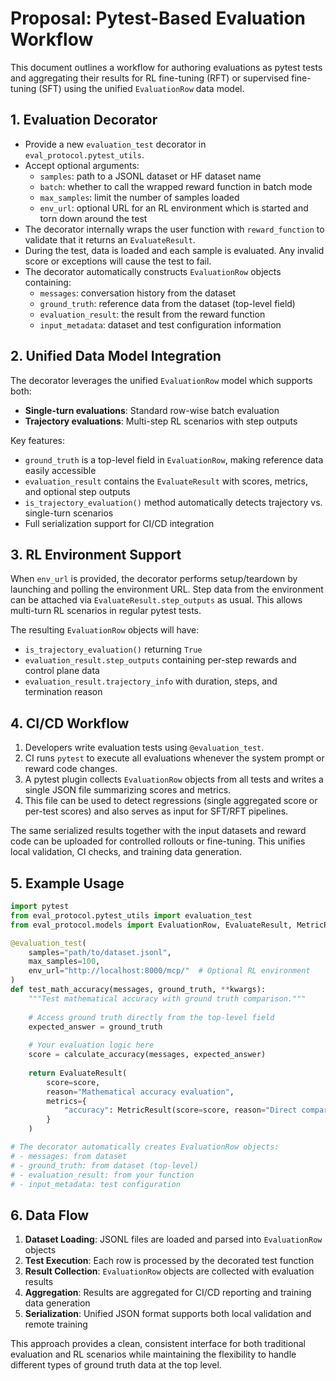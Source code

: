 # Proposal: Pytest-Based Evaluation Workflow

This document outlines a workflow for authoring evaluations as pytest tests and
aggregating their results for RL fine-tuning (RFT) or supervised fine-tuning
(SFT) using the unified `EvaluationRow` data model.

## 1. Evaluation Decorator

* Provide a new `evaluation_test` decorator in `eval_protocol.pytest_utils`.
* Accept optional arguments:
  * `samples`: path to a JSONL dataset or HF dataset name
  * `batch`: whether to call the wrapped reward function in batch mode
  * `max_samples`: limit the number of samples loaded
  * `env_url`: optional URL for an RL environment which is started and torn down
    around the test
* The decorator internally wraps the user function with `reward_function` to
  validate that it returns an `EvaluateResult`.
* During the test, data is loaded and each sample is evaluated. Any invalid score
  or exceptions will cause the test to fail.
* The decorator automatically constructs `EvaluationRow` objects containing:
  * `messages`: conversation history from the dataset
  * `ground_truth`: reference data from the dataset (top-level field)
  * `evaluation_result`: the result from the reward function
  * `input_metadata`: dataset and test configuration information

## 2. Unified Data Model Integration

The decorator leverages the unified `EvaluationRow` model which supports both:
* **Single-turn evaluations**: Standard row-wise batch evaluation
* **Trajectory evaluations**: Multi-step RL scenarios with step outputs

Key features:
* `ground_truth` is a top-level field in `EvaluationRow`, making reference data easily accessible
* `evaluation_result` contains the `EvaluateResult` with scores, metrics, and optional step outputs
* `is_trajectory_evaluation()` method automatically detects trajectory vs. single-turn scenarios
* Full serialization support for CI/CD integration

## 3. RL Environment Support

When `env_url` is provided, the decorator performs setup/teardown by launching
and polling the environment URL. Step data from the environment can be attached
via `EvaluateResult.step_outputs` as usual. This allows multi-turn RL scenarios
in regular pytest tests.

The resulting `EvaluationRow` objects will have:
* `is_trajectory_evaluation()` returning `True`
* `evaluation_result.step_outputs` containing per-step rewards and control plane data
* `evaluation_result.trajectory_info` with duration, steps, and termination reason

## 4. CI/CD Workflow

1. Developers write evaluation tests using `@evaluation_test`.
2. CI runs `pytest` to execute all evaluations whenever the system prompt or
   reward code changes.
3. A pytest plugin collects `EvaluationRow` objects from all tests and writes a
   single JSON file summarizing scores and metrics.
4. This file can be used to detect regressions (single aggregated score or
   per-test scores) and also serves as input for SFT/RFT pipelines.

The same serialized results together with the input datasets and reward code can
be uploaded for controlled rollouts or fine-tuning. This unifies local
validation, CI checks, and training data generation.

## 5. Example Usage

```python
import pytest
from eval_protocol.pytest_utils import evaluation_test
from eval_protocol.models import EvaluationRow, EvaluateResult, MetricResult

@evaluation_test(
    samples="path/to/dataset.jsonl",
    max_samples=100,
    env_url="http://localhost:8000/mcp/"  # Optional RL environment
)
def test_math_accuracy(messages, ground_truth, **kwargs):
    """Test mathematical accuracy with ground truth comparison."""
    
    # Access ground truth directly from the top-level field
    expected_answer = ground_truth
    
    # Your evaluation logic here
    score = calculate_accuracy(messages, expected_answer)
    
    return EvaluateResult(
        score=score,
        reason="Mathematical accuracy evaluation",
        metrics={
            "accuracy": MetricResult(score=score, reason="Direct comparison")
        }
    )

# The decorator automatically creates EvaluationRow objects:
# - messages: from dataset
# - ground_truth: from dataset (top-level)
# - evaluation_result: from your function
# - input_metadata: test configuration
```

## 6. Data Flow

1. **Dataset Loading**: JSONL files are loaded and parsed into `EvaluationRow` objects
2. **Test Execution**: Each row is processed by the decorated test function
3. **Result Collection**: `EvaluationRow` objects are collected with evaluation results
4. **Aggregation**: Results are aggregated for CI/CD reporting and training data generation
5. **Serialization**: Unified JSON format supports both local validation and remote training

This approach provides a clean, consistent interface for both traditional evaluation and RL scenarios while maintaining the flexibility to handle different types of ground truth data at the top level.
